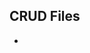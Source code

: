 ## CRUD Files

-  
```bash
 
```

## 
```bash
 
```
 


##  
```bash
 
```

##  
```bash
 
```

##  
```bash
 
```

##  
```bash
 
```
